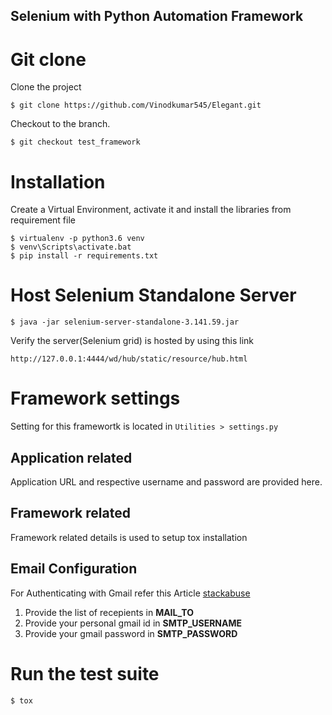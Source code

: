 ## Selenium with Python Automation Framework

# Git clone

Clone the project

`$ git clone https://github.com/Vinodkumar545/Elegant.git`

Checkout to the branch.

`$ git checkout test_framework`

# Installation

Create a Virtual Environment, activate it and install the libraries from requirement file 

```
$ virtualenv -p python3.6 venv
$ venv\Scripts\activate.bat
$ pip install -r requirements.txt
```

# Host Selenium Standalone Server

`
$ java -jar selenium-server-standalone-3.141.59.jar
`

Verify the server(Selenium grid) is hosted by using this link 

`http://127.0.0.1:4444/wd/hub/static/resource/hub.html`

# Framework settings
Setting for this framewortk is located in `Utilities > settings.py`

## Application related
Application URL and respective username and password are provided here.

## Framework related
Framework related details is used to setup tox installation

## Email Configuration
For Authenticating with Gmail refer this Article [stackabuse](https://stackabuse.com/how-to-send-emails-with-gmail-using-python/)

1. Provide the list of recepients in **MAIL_TO**
2. Provide your personal gmail id  in **SMTP_USERNAME**
3. Provide your gmail password in **SMTP_PASSWORD**

# Run the test suite
`$ tox`
